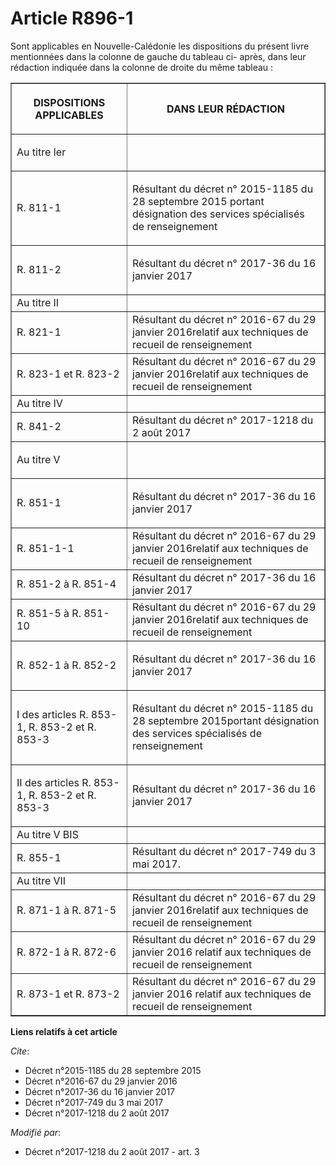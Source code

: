 # Article R896-1

Sont applicables en Nouvelle-Calédonie les dispositions du présent livre mentionnées dans la colonne de gauche du tableau ci-
après, dans leur rédaction indiquée dans la colonne de droite du même tableau :

<table border="1">
  <tbody>
    <tr>
      <th>

DISPOSITIONS APPLICABLES</th>
      <th>

DANS LEUR RÉDACTION</th>
    </tr>
    <tr>
      <td align="left">

Au titre Ier</td>
      <td align="left">
    </td></tr>
    <tr>
      <td align="left">

R. 811-1 </td>
      <td>

Résultant du décret n° 2015-1185 du 28 septembre 2015 portant désignation des services spécialisés de renseignement</td>
    </tr>
    <tr>
      <td align="left">

R. 811-2 </td>
      <td>

Résultant du décret n° 2017-36 du 16 janvier 2017</td>
    </tr>
    <tr>
      <td>Au titre II</td>
      <td>
    </td></tr>
    <tr>
      <td>R. 821-1</td>
      <td>Résultant du décret n° 2016-67 du 29 janvier 2016relatif aux techniques de recueil de renseignement</td>
    </tr>
    <tr>
      <td>R. 823-1 et R. 823-2</td>
      <td>Résultant du décret n° 2016-67 du 29 janvier 2016relatif aux techniques de recueil de renseignement</td>
    </tr>
    <tr>
      <td>Au titre IV</td>
      <td>
    </td></tr>
    <tr>
      <td>R. 841-2</td>
      <td>Résultant du décret n° 2017-1218 du 2 août 2017</td>
    </tr>
    <tr>
      <td align="left">

Au titre V</td>
      <td align="left">
    </td></tr>
    <tr>
      <td align="left">R. 851-1</td>
      <td>

Résultant du décret n° 2017-36 du 16 janvier 2017</td>
    </tr>
    <tr>
      <td>R. 851-1-1</td>
      <td>Résultant du décret n° 2016-67 du 29 janvier 2016relatif aux techniques de recueil de renseignement</td>
    </tr>
    <tr>
      <td>R. 851-2 à R. 851-4</td>
      <td>Résultant du décret n° 2017-36 du 16 janvier 2017</td>
    </tr>
    <tr>
      <td>R. 851-5 à R. 851-10</td>
      <td>Résultant du décret n° 2016-67 du 29 janvier 2016relatif aux techniques de recueil de renseignement</td>
    </tr>
    <tr>
      <td align="left">

R. 852-1 à R. 852-2 </td>
      <td>

Résultant du décret n° 2017-36 du 16 janvier 2017</td>
    </tr>
    <tr>
      <td align="left">

I des articles R. 853-1, R. 853-2 et R. 853-3</td>
      <td>

Résultant du décret n° 2015-1185 du 28 septembre 2015portant désignation des services spécialisés de renseignement</td>
    </tr>
    <tr>
      <td align="left">

II des articles R. 853-1, R. 853-2 et R. 853-3</td>
      <td>

Résultant du décret n° 2017-36 du 16 janvier 2017</td>
    </tr>
    <tr>
      <td>Au titre V BIS</td>
      <td>
    </td></tr>
    <tr>
      <td>R. 855-1</td>
      <td>Résultant du décret n° 2017-749 du 3 mai 2017.</td>
    </tr>
    <tr>
      <td>Au titre VII</td>
      <td>
    </td></tr>
    <tr>
      <td>R. 871-1 à R. 871-5</td>
      <td>Résultant du décret n° 2016-67 du 29 janvier 2016relatif aux techniques de recueil de renseignement</td>
    </tr>
    <tr>
      <td>R. 872-1 à R. 872-6</td>
      <td>Résultant du décret n° 2016-67 du 29 janvier 2016 relatif aux techniques de recueil de renseignement</td>
    </tr>
    <tr>
      <td>R. 873-1 et R. 873-2</td>
      <td>Résultant du décret n° 2016-67 du 29 janvier 2016 relatif aux techniques de recueil de renseignement</td>
    </tr>
  </tbody>
</table>

**Liens relatifs à cet article**

_Cite_:

  - Décret n°2015-1185 du 28 septembre 2015
  - Décret n°2016-67 du 29 janvier 2016
  - Décret n°2017-36 du 16 janvier 2017
  - Décret n°2017-749 du 3 mai 2017
  - Décret n°2017-1218 du 2 août 2017

_Modifié par_:

  - Décret n°2017-1218 du 2 août 2017 - art. 3
